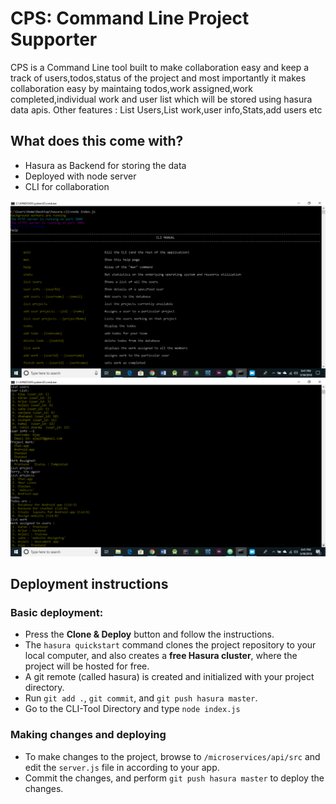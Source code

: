 
# CPS: Command Line Project Supporter
CPS is a Command Line tool built to make collaboration easy and keep a track of users,todos,status of the project and most importantly it makes collaboration easy by maintaing todos,work assigned,work completed,individual work and user list which will be stored using hasura data apis. Other features : List Users,List work,user info,Stats,add users etc

## What does this come with?

* Hasura as Backend for storing the data
* Deployed with node server
* CLI for collaboration 

![CLI-Tool](https://github.com/Ash-D23/CPS/blob/master/readme-assets/2018-05-30.png) ![CLI-Tool](https://github.com/Ash-D23/CPS/blob/master/readme-assets/2018-05-30%20(1).png)

## Deployment instructions

### Basic deployment:

* Press the **Clone & Deploy** button and follow the instructions.
* The `hasura quickstart` command clones the project repository to your local computer, and also creates a **free Hasura cluster**, where the project will be hosted for free.
* A git remote (called hasura) is created and initialized with your project directory.
* Run `git add .`, `git commit`, and `git push hasura master`.
* Go to the CLI-Tool Directory and type ``` node index.js ```

### Making changes and deploying

* To make changes to the project, browse to `/microservices/api/src` and edit the `server.js` file in according to your app.
* Commit the changes, and perform `git push hasura master` to deploy the changes.






